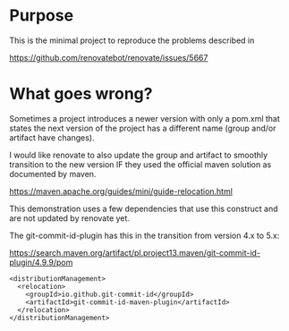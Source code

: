 Purpose
===
This is the minimal project to reproduce the problems described in 

https://github.com/renovatebot/renovate/issues/5667

What goes wrong?
===
Sometimes a project introduces a newer version with only a pom.xml that states the next version of the project has a different name (group and/or artifact have changes).

I would like renovate to also update the group and artifact to smoothly transition to the new version IF they used the official maven solution as documented by maven. 

https://maven.apache.org/guides/mini/guide-relocation.html

This demonstration uses a few dependencies that use this construct and are not updated by renovate yet. 

The git-commit-id-plugin has this in the transition from version 4.x to 5.x:

https://search.maven.org/artifact/pl.project13.maven/git-commit-id-plugin/4.9.9/pom

    <distributionManagement>
      <relocation>
        <groupId>io.github.git-commit-id</groupId>
        <artifactId>git-commit-id-maven-plugin</artifactId>
      </relocation>
    </distributionManagement>
